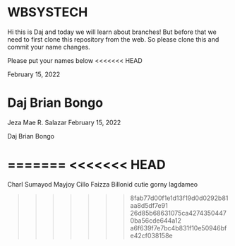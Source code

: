 # WBSYSTECH

Hi this is Daj and today we will learn about branches! But before that we need to first clone this repository from the web. So please clone this and commit your name changes.

Please put your names below
<<<<<<< HEAD


February 15, 2022

Daj Brian Bongo
=======
Jeza Mae R. Salazar
February 15, 2022

Daj Brian Bongo

=======
<<<<<<< HEAD
=======
Charl Sumayod
Mayjoy Cillo
Faizza Billonid cutie
gorny lagdameo
>>>>>>> 8fab77d00f1e1d13f19d0d0292b81aa8d5df7e91
>>>>>>> 26d85b68631075ca42743504470ba56cde644a12
>>>>>>> a6f639f7e7bc4b831f10e50946bfe42cf038158e
